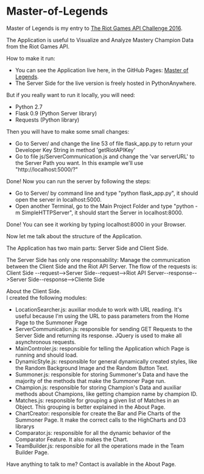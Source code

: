 # Master-of-Legends

Master of Legends is my entry to <a href="https://developer.riotgames.com/discussion/announcements/show/eoq3tZd1">The Riot Games API Challenge 2016</a>.

The Application is useful to Visualize and Analyze Mastery Champion Data from the Riot Games API.

How to make it run:
- You can see the Application live here, in the GitHub Pages: <a href="http://flucasfp.github.io/Master-of-Legends/">Master of Legends</a>.
- The Server Side for the live version is freely hosted in PythonAnywhere.

But if you really want to run it locally, you will need:
- Python 2.7
- Flask 0.9 (Python Server library)
- Requests (Python library)

Then you will have to make some small changes:
- Go to Server/ and change the line 53 of file flask_app.py to return your Developer Key String in method 'getRiotAPIKey'
- Go to file js/ServerCommunication.js and change the 'var serverURL' to the Server Path you want. In this example we'll use "http://localhost:5000/?"

Done! Now you can run the server by following the steps:
- Go to Server/ by command line and type "python flask_app.py", it should open the server in localhost:5000.
- Open another Terminal, go to the Main Project Folder and type "python -m SimpleHTTPServer", it should start the Server in localhost:8000.

Done! You can see it working by typing localhost:8000 in your Browser.

Now let me talk about the structure of the Application.

The Application has two main parts: Server Side and Client Side.

The Server Side has only one responsability: Manage the communication between the Client Side and the Riot API Server. The flow of the requests is:<br>
Client Side --request-->Server Side--request-->Riot API Server--response-->Server Side--response-->Cliente Side

About the Client Side.
<br>I created the following modules:
- LocationSearcher.js: auxiliar module to work with URL reading. It's useful because I'm using the URL to pass parameters from the Home Page to the Summoner Page
- ServerCommunication.js: responsible for sending GET Requests to the Server Side and returning its response. JQuery is used to make all asynchronous requests.
- MainControler.js: responsible for telling the Application which Page is running and should load.
- DynamicStyle.js: responsible for general dynamically created styles, like the Random Background Image and the Random Button Text.
- Summoner.js: responsible for storing Summoner's Data and have the majority of the methods that make the Summoner Page run.
- Champion.js: responsible for storing Champion's Data and auxiliar methods about Champions, like getting champion name by champion ID.
- Matches.js: responsible for grouping a given list of Matches in an Object. This grouping is better explained in the About Page.
- ChartCreator: responsible for create the Bar and Pie Charts of the Summoner Page. It make the correct calls to the HighCharts and D3 librarys
- Comparator.js: responsible for all the dynamic behavior of the Comparator Feature. It also makes the Chart.
- TeamBuilder.js: responsible for all the operations made in the Team Builder Page.

Have anything to talk to me? Contact is available in the About Page.



